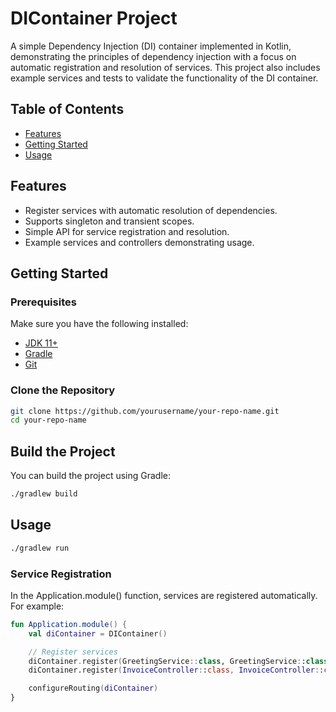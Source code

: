 # DIContainer Project

A simple Dependency Injection (DI) container implemented in Kotlin, demonstrating the principles of dependency injection with a focus on automatic registration and resolution of services. This project also includes example services and tests to validate the functionality of the DI container.

## Table of Contents

- [Features](#features)
- [Getting Started](#getting-started)
- [Usage](#usage)

## Features

- Register services with automatic resolution of dependencies.
- Supports singleton and transient scopes.
- Simple API for service registration and resolution.
- Example services and controllers demonstrating usage.

## Getting Started

### Prerequisites

Make sure you have the following installed:

- [JDK 11+](https://openjdk.java.net/install/)
- [Gradle](https://gradle.org/install/)
- [Git](https://git-scm.com/)

### Clone the Repository

```bash
git clone https://github.com/yourusername/your-repo-name.git
cd your-repo-name
```

## Build the Project

You can build the project using Gradle:
```bash
./gradlew build
```

## Usage
```bash
./gradlew run
```

### Service Registration
In the Application.module() function, services are registered automatically. For example:

```kotlin
fun Application.module() {
    val diContainer = DIContainer()

    // Register services
    diContainer.register(GreetingService::class, GreetingService::class)
    diContainer.register(InvoiceController::class, InvoiceController::class)

    configureRouting(diContainer)
}
```
